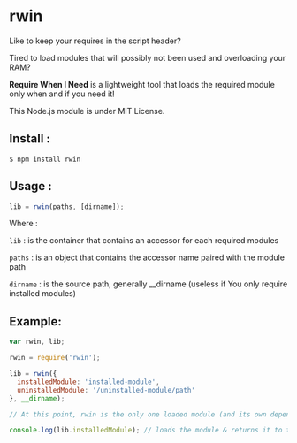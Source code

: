 rwin
====

Like to keep your requires in the script header?

Tired to load modules that will possibly not been used and overloading your RAM?

<strong>Require When I Need</strong> is a lightweight tool that loads the required module only when and if you need it!

This Node.js module is under MIT License.


Install :
---------

`$ npm install rwin`


Usage :
-------

``` JavaScript
lib = rwin(paths, [dirname]);
```

Where :

`lib` : is the container that contains an accessor for each required modules

`paths` : is an object that contains the accessor name paired with the module path

`dirname` : is the source path, generally __dirname (useless if You only require installed modules)


Example:
--------

``` JavaScript
var rwin, lib;

rwin = require('rwin');

lib = rwin({
  installedModule: 'installed-module',
  uninstalledModule: '/uninstalled-module/path'
}, __dirname);

// At this point, rwin is the only one loaded module (and its own dependencies)

console.log(lib.installedModule); // loads the module & returns it to the console
```
